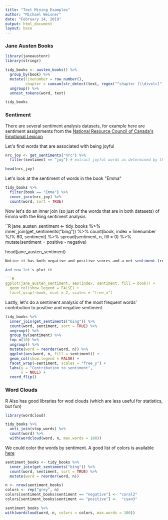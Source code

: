 ```yaml
---
title: "Text Mining Examples"
author: "Michael Weisner"
date: "February 14, 2019"
output: html_document
layout: base
---
```


### Jane Austen Books

```R
library(janeaustenr)
library(stringr)
```

```R
tidy_books <- austen_books() %>%
  group_by(book) %>%
  mutate(linenumber = row_number(),
         chapter = cumsum(str_detect(text, regex("^chapter [\\divxlc]", ignore_case = TRUE)))) %>%
  ungroup() %>%
  unnest_tokens(word, text)

tidy_books
```

### Sentiment

There are several sentiment analysis datasets, for example here are sentiment assignments from the [National Resource Council of Canada's Emotional Lexicon](https://www.nrc-cnrc.gc.ca/eng/solutions/advisory/emotion_lexicons.html)

Let's find words that are associated with being joyful
```R
nrc_joy <- get_sentiments("nrc") %>% 
  filter(sentiment == "joy") # extract joyful words as determined by the nrc group

head(nrc_joy)
```

Let's look at the sentiment of words in the book "Emma"

```R
tidy_books %>%
  filter(book == "Emma") %>%
  inner_join(nrc_joy) %>%
  count(word, sort = TRUE)
```

Now let's do an inner join (so just of the words that are in both datasets) of Emma with the Bing sentiment analysis

``R
jane_austen_sentiment <- tidy_books %>%
  inner_join(get_sentiments("bing")) %>%
  count(book, index = linenumber %/% 80, sentiment) %>%
  spread(sentiment, n, fill = 0) %>%
  mutate(sentiment = positive - negative)

head(jane_austen_sentiment)
```R
Notice it has both negative and positive scores and a net sentiment (representing positive and negative language, for whatever that's worth).

And now let's plot it

```R
ggplot(jane_austen_sentiment, aes(index, sentiment, fill = book)) +
  geom_col(show.legend = FALSE) +
  facet_wrap(~book, ncol = 2, scales = "free_x")
```

Lastly, let's do a sentiment analysis of the most frequent words' contribution to positive and negative sentiment.
```R
tidy_books %>%
  inner_join(get_sentiments("bing")) %>%
  count(word, sentiment, sort = TRUE) %>%
  ungroup() %>%
  group_by(sentiment) %>%
  top_n(10) %>%
  ungroup() %>%
  mutate(word = reorder(word, n)) %>%
  ggplot(aes(word, n, fill = sentiment)) +
  geom_col(show.legend = FALSE) +
  facet_wrap(~sentiment, scales = "free_y") +
  labs(y = "Contribution to sentiment",
       x = NULL) +
  coord_flip()  
```


### Word Clouds
R Also has good libraries for wod clouds (which are less useful for statistics, but fun)
```R
library(wordcloud)

tidy_books %>%
  anti_join(stop_words) %>%
  count(word) %>%
  with(wordcloud(word, n, max.words = 100))
```

We could color the words by sentiment.
A good list of colors is available [here](http://www.stat.columbia.edu/~tzheng/files/Rcolor.pdf)

```R
sentiment_books <- tidy_books %>%
  inner_join(get_sentiments("bing")) %>%
  count(word, sentiment, sort = TRUE) %>%
  mutate(word = reorder(word, n))

n <- nrow(sentiment_books)
colors <- rep("grey", n)
colors[sentiment_books$sentiment == "negative"] <- "coral2"
colors[sentiment_books$sentiment == "positive"] <-  "cyan3"

sentiment_books %>%
with(wordcloud(word, n, colors = colors, max.words = 100))
```
